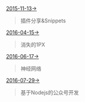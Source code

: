 [2015-11-13->](https://quanru.github.io/share/2015-11-13.html) 
>插件分享&Snippets

[2016-04-15->](https://quanru.github.io/share/2016-04-15.html) 
>消失的1PX

[2016-06-17->](https://quanru.github.io/share/2016-06-17.html) 
>神经网络

[2016-07-29->](https://quanru.github.io/share/2016-07-29.html) 
>基于Nodejs的公众号开发
